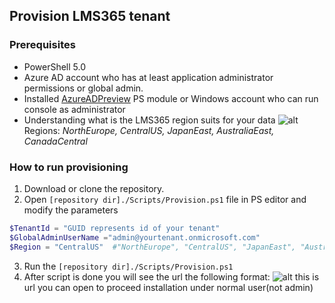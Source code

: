 ## Provision LMS365 tenant ##

### Prerequisites ###

- PowerShell 5.0
- Azure AD account who has at least application administrator permissions or global admin.
- Installed [AzureADPreview](https://www.powershellgallery.com/packages/AzureADPreview/2.0.2.85) PS module or Windows account who can run console as administrator
- Understanding what is the LMS365 region suits for your data
![alt](https://i.imgur.com/VIKlWNW.png)
Regions: *NorthEurope, CentralUS, JapanEast, AustraliaEast, CanadaCentral*

### How to run provisioning ###

1. Download or clone the repository.
2. Open `[repository dir]./Scripts/Provision.ps1` file in PS editor and modify the parameters

```PowerShell
$TenantId = "GUID represents id of your tenant"
$GlobalAdminUserName ="admin@yourtenant.onmicrosoft.com"
$Region = "CentralUS"  #"NorthEurope", "CentralUS", "JapanEast", "AustraliaEast", "CanadaCentral"
```
3. Run the `[repository dir]./Scripts/Provision.ps1`
4. After script is done you will see the url the following format:
![alt](https://i.imgur.com/D0xfhLo.png)
this is url you can open to proceed installation under normal user(not admin)
